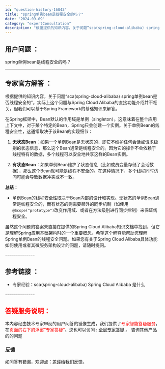 ```yaml
---
id: "question-history-16843"
title: "spring单例bean是线程安全的吗？"
date: "2024-09-09"
category: "expertConsultation"
description: "根据提供的知识内容，关于问题“sca(spring-cloud-alibaba) spring单例bean是否线程安全的”，实际上这个问题与Spring Cloud Alibaba的直接功能介绍并不相关，但我们可以基于Spring Framework的基础知识来解答。在Spring框架中，Bean默"
---
```


## 用户问题 ： 
 spring单例bean是线程安全的吗？  

---------------
## 专家官方解答 ：

根据提供的知识内容，关于问题“sca(spring-cloud-alibaba) spring单例bean是否线程安全的”，实际上这个问题与Spring Cloud Alibaba的直接功能介绍并不相关，但我们可以基于Spring Framework的基础知识来解答。

在Spring框架中，Bean默认的作用域是单例（singleton）。这意味着在整个应用上下文中，对于某个特定的Bean，Spring只会创建一个实例。关于单例Bean的线程安全性，这通常取决于该Bean的实现细节：

1. **无状态Bean**：如果一个单例Bean是无状态的，即它不维护任何会话或请求级别的状态信息，那么这个Bean通常是线程安全的。因为它的操作不会依赖于线程特有的数据，多个线程可以安全地共享这样的Bean实例。

2. **有状态Bean**：如果单例Bean维护了状态信息（比如成员变量存储了会话数据），那么这个Bean就可能是线程不安全的。在这种情况下，多个线程同时访问可能会导致数据冲突或不一致。

**总结：**
- 单例Bean的线程安全性取决于Bean内部的设计和实现。无状态的单例Bean通常是线程安全的，而有状态的则需要额外的同步机制（如使用`@Scope("prototype")`改变作用域、或者在方法级别进行同步控制）来保证线程安全。

虽然这个问题的答案未直接在提供的Spring Cloud Alibaba知识文档中找到，但它是理解Spring应用基础架构时的一个重要概念。希望这个解释能帮助您理解Spring单例Bean的线程安全问题。如果您有关于Spring Cloud Alibaba具体功能如何使用或者其微服务架构设计的问题，请随时提问。


<font color="#949494">---------------</font> 


## 参考链接 ：

* 专家经验：sca(spring-cloud-alibaba) Spring Cloud Alibaba 是什么 


 <font color="#949494">---------------</font> 
 


## <font color="#FF0000">答疑服务说明：</font> 

本内容经由技术专家审阅的用户问答的镜像生成，我们提供了<font color="#FF0000">专家智能答疑服务</font>，在<font color="#FF0000">页面的右下的浮窗”专家答疑“</font>。您也可以访问 : [全局专家答疑](https://answer.opensource.alibaba.com/docs/intro) 。 咨询其他产品的的问题

### 反馈
如问答有错漏，欢迎点：[差评](https://ai.nacos.io/user/feedbackByEnhancerGradePOJOID?enhancerGradePOJOId=16862)给我们反馈。
